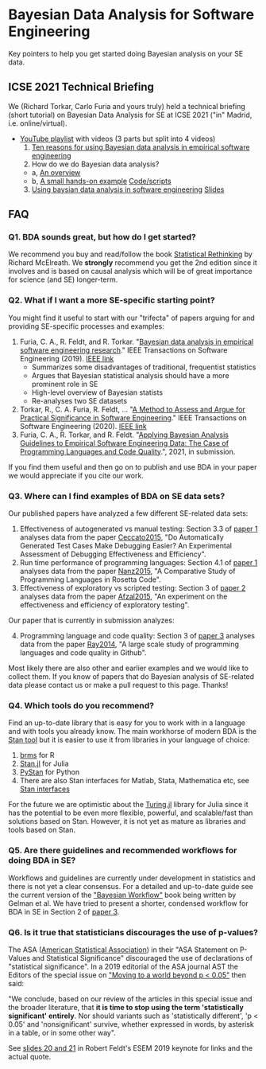 # Bayesian Data Analysis for Software Engineering

Key pointers to help you get started doing Bayesian analysis on your SE data.

## ICSE 2021 Technical Briefing

We (Richard Torkar, Carlo Furia and yours truly) held a technical briefing (short tutorial) on Bayesian Data Analysis for SE at ICSE 2021 ("in" Madrid, i.e. online/virtual).

- [YouTube playlist](http://tiny.cc/bayes-icse21) with videos (3 parts but split into 4 videos)
  1. [Ten reasons for using Bayesian data analysis in empirical software engineering](https://youtu.be/Qf7oNkZan3U)
  2. How do we do Bayesian data analysis?
    - a, [An overview](https://youtu.be/4z-8-4BSl1M)
    - b, [A small hands-on example](https://youtu.be/U6s5-fGPoxg) [Code/scripts](https://github.com/torkar/icse_tutorial)
  3. [Using baysian data analysis in software engineering](https://youtu.be/MVxGYezzn9s) [Slides](UsingBDAinSE_part3_ICSE2021_TechBriefing_Feldt.pdf)

## FAQ

### Q1. BDA sounds great, but how do **I** get started?

We recommend you buy and read/follow the book [Statistical Rethinking](https://xcelab.net/rm/statistical-rethinking/) by Richard McElreath. We **strongly** recommend you get the 2nd edition since it involves and is based on causal analysis which will be of great importance for science (and SE) longer-term.

### Q2. What if I want a more SE-specific starting point?

You might find it useful to start with our "trifecta" of papers arguing for and providing SE-specific processes and examples:

1. Furia, C. A., R. Feldt, and R. Torkar. "[Bayesian data analysis in empirical software engineering research](https://arxiv.org/pdf/1811.05422.pdf)." IEEE Transactions on Software Engineering (2019). [IEEE link](https://ieeexplore.ieee.org/stamp/stamp.jsp?arnumber=8807222&casa_token=RtQXHSjHI50AAAAA:U8nb4QzGFyfI4Pb0-246vfowyUhFVSgLsdjLYO44rgUTRDGwma3XfCaOI-i8LOajqCkoi7sG&tag=1)
    - Summarizes some disadvantages of traditional, frequentist statistics
    - Argues that Bayesian statistical analysis should have a more prominent role in SE
    - High-level overview of Bayesian statists
    - Re-analyses two SE datasets
2. Torkar, R., C. A. Furia, R. Feldt, ... "[A Method to Assess and Argue for Practical Significance in Software Engineering](https://arxiv.org/pdf/1809.09849.pdf)." IEEE Transactions on Software Engineering (2020). [IEEE link](https://ieeexplore.ieee.org/stamp/stamp.jsp?tp=&arnumber=9314270)
3. Furia, C. A., R. Torkar, and R. Feldt. "[Applying Bayesian Analysis Guidelines to Empirical Software Engineering Data: The Case of Programming Languages and Code Quality](https://arxiv.org/pdf/2101.12591.pdf).", 2021, in submission.

If you find them useful and then go on to publish and use BDA in your paper we would appreciate if you cite our work.

### Q3. Where can I find examples of BDA on SE data sets?

Our published papers have analyzed a few different SE-related data sets:

1. Effectiveness of autogenerated vs manual testing: Section 3.3 of [paper 1](https://arxiv.org/pdf/1809.09849.pdf) analyses data from the paper [Ceccato2015](https://dl.acm.org/doi/pdf/10.1145/2768829), "Do Automatically Generated Test Cases Make Debugging Easier? An Experimental Assessment of Debugging Effectiveness and Efficiency".
2. Run time performance of programming languages: Section 4.1 of [paper 1](https://arxiv.org/pdf/1809.09849.pdf) analyses data from the paper [Nanz2015](https://ieeexplore.ieee.org/iel7/7174815/7194545/07194625.pdf), "A Comparative Study of Programming Languages in Rosetta Code".
3. Effectiveness of exploratory vs scripted testing: Section 3 of [paper 2](https://arxiv.org/pdf/1809.09849.pdf) analyses data from the paper [Afzal2015](https://www.diva-portal.org/smash/get/diva2:834260/FULLTEXT02), "An experiment on the effectiveness and efficiency of exploratory testing".

Our paper that is currently in submission analyzes:

4. Programming language and code quality: Section 3 of [paper 3](https://arxiv.org/pdf/2101.12591.pdf) analyses data from the paper [Ray2014](https://dl.acm.org/doi/pdf/10.1145/2635868.2635922), "A large scale study of programming languages and code quality in Github".

Most likely there are also other and earlier examples and we would like to collect them. If you know of papers that do Bayesian analysis of SE-related data please contact us or make a pull request to this page. Thanks!

### Q4. Which tools do you recommend?

Find an up-to-date library that is easy for you to work with in a language and with tools you already know. The main workhorse of modern BDA is the [Stan tool](https://mc-stan.org) but it is easier to use it from libraries in your language of choice:

1. [brms](https://github.com/paul-buerkner/brms) for R
2. [Stan.jl](https://github.com/StanJulia/Stan.jl) for Julia
3. [PyStan](https://pystan.readthedocs.io/en/latest/) for Python
4. There are also Stan interfaces for Matlab, Stata, Mathematica etc, see [Stan interfaces](https://mc-stan.org/users/interfaces/)

For the future we are optimistic about the [Turing.jl](https://turing.ml) library for Julia since it has the potential to be even more flexible, powerful, and scalable/fast than solutions based on Stan. However, it is not yet as mature as libraries and tools based on Stan.

### Q5. Are there guidelines and recommended workflows for doing BDA in SE?

Workflows and guidelines are currently under development in statistics and there is not yet a clear consensus. For a detailed and up-to-date guide see the current version of the ["Bayesian Workflow"](https://arxiv.org/pdf/2011.01808.pdf) book being written by Gelman et al. We have tried to present a shorter, condensed workflow for BDA in SE in Section 2 of [paper 3](https://arxiv.org/pdf/2101.12591.pdf).

### Q6. Is it true that statisticians discourages the use of p-values?

The ASA ([American Statistical Association](https://www.amstat.org)) in their "ASA Statement on P-Values and Statistical Significance" discouraged the use of declarations of "statistical significance". In a 2019 editorial of the ASA journal AST the Editors of the special issue on ["Moving to a world beyond p < 0.05"](https://www.tandfonline.com/doi/full/10.1080/00031305.2019.1583913) then said: 

"We conclude, based on our review of the articles in this special issue and the broader literature, that **it is time to stop using the term 'statistically significant' entirely**. Nor should variants such as 'statistically different', 'p < 0.05' and 'nonsignificant' survive, whether expressed in words, by asterisk in a table, or in some other way". 

See [slides 20 and 21](https://speakerdeck.com/robertfeldt/empirical-software-engineering-as-a-science-challenges-and-ways-forward?slide=20) in Robert Feldt's ESEM 2019 keynote for links and the actual quote.